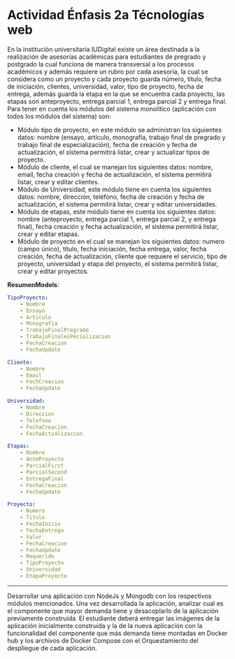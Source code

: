 # Actividad Énfasis 2a Técnologías web 
 
En  la  institución  universitaria  IUDigital  existe  un  área  destinada  a  la  realización  de  asesorías 
académicas para estudiantes de pregrado y postgrado la cual funciona de manera transversal a los 
procesos académicos y además requiere un rubro por cada asesoría, la cual se considera como un 
proyecto  y  cada  proyecto  guarda  número,  título,  fecha  de  iniciación,  clientes,  universidad,  valor, 
tipo de proyecto, fecha de entrega, además guarda la etapa en la que se encuentra cada proyecto, 
las etapas son anteproyecto, entrega parcial 1, entrega parcial 2 y entrega final. 
Para  tener  en  cuenta  los  módulos  del  sistema  monolítico  (aplicación  con  todos  los  módulos  del 
sistema) son: 
* Módulo  tipo  de  proyecto,  en  este  módulo  se  administran  los  siguientes  datos:  nombre 
(ensayo, artículo, monografía, trabajo final de pregrado y trabajo final de especialización), 
fecha de creación y fecha de actualización, el sistema permitirá listar, crear y actualizar tipos 
de proyecto. 
* Módulo de cliente, el cual se manejan los siguientes datos: nombre, email, fecha creación y 
fecha de actualización, el sistema permitirá listar, crear y editar clientes. 
* Módulo  de  Universidad,  este  módulo  tiene  en  cuenta  los  siguientes  datos:  nombre, 
dirección, teléfono, fecha de creación y fecha de actualización, el sistema permitirá listar, 
crear y editar universidades. 
* Módulo de etapas, este módulo tiene en cuenta los siguientes datos: nombre 
(anteproyecto, entrega parcial 1, entrega parcial 2, y entrega final), fecha creación y fecha 
actualización, el sistema permitirá listar, crear y editar etapas. 
* Módulo  de  proyecto  en  el  cual  se  manejan  los  siguientes  datos:  numero  (campo  único), 
título, fecha iniciación, fecha entrega, valor, fecha creación, fecha de actualización, cliente 
que  requiere  el  servicio,  tipo  de  proyecto,  universidad  y  etapa  del  proyecto,  el  sistema 
permitirá listar, crear y editar proyectos. 
 
__ResumenModels__:

```yaml
TipoProyecto:
    - Nombre
    - Ensayo
    - Articulo
    - Monografia
    - TrabajoFinalPregrado
    - TrabajoFinalesPecializacion
    - FechaCreacion
    - FechaUpdate

Cliente:
    - Nombre
    - Email
    - FechCreacion
    - FechaUpdate

Universidad:
    - Nombre
    - Direccion
    - Telefono
    - FechaCreacion
    - FechaActualizacion

Etapas:
    - Nombre
    - AnteProyecto
    - ParcialFirst
    - ParcialSecond
    - EntregaFinal
    - FechaCreacion
    - FechaUpdate

Proyecto:
    - Numero
    - Titulo
    - FechaInicio
    - FechaEntrega
    - Valor
    - FechaCreacion
    - FechaUpdate
    - Requerido
    - TipoProyecto
    - Universidad
    - EtapaProyecto

```

----

Desarrollar una aplicación con NodeJs y Mongodb con los respectivos módulos mencionados. Una 
vez  desarrollada  la  aplicación,  analizar  cual  es  el  componente  que  mayor  demanda  tiene y 
desacoplarlo de la aplicación previamente construida. 
El estudiante deberá entregar las imágenes de la aplicación inicialmente construida y la de la nueva 
aplicación con la funcionalidad del componente que más demanda tiene montadas en Docker hub 
y los archivos de Docker Compose con el Orquestamiento del despliegue de cada aplicación. 